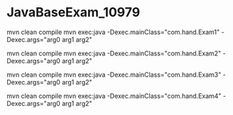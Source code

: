 # JavaBaseExam_10979

mvn clean compile mvn exec:java -Dexec.mainClass="com.hand.Exam1" -Dexec.args="arg0 arg1 arg2"

mvn clean compile mvn exec:java -Dexec.mainClass="com.hand.Exam2" -Dexec.args="arg0 arg1 arg2"

mvn clean compile mvn exec:java -Dexec.mainClass="com.hand.Exam3" -Dexec.args="arg0 arg1 arg2"

mvn clean compile mvn exec:java -Dexec.mainClass="com.hand.Exam4" -Dexec.args="arg0 arg1 arg2"
